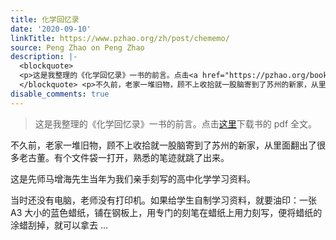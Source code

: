 ```yaml
---
title: 化学回忆录
date: '2020-09-10'
linkTitle: https://www.pzhao.org/zh/post/chememo/
source: Peng Zhao on Peng Zhao
description: |-
  <blockquote>
  <p>这是我整理的《化学回忆录》一书的前言。点击<a href="https://pzhao.org/book/chememo/chememo.pdf" target="_blank">这里</a>下载书的 pdf 全文。</p>
  </blockquote> <p>不久前，老家一堆旧物，顾不上收拾就一股脑寄到了苏州的新家，从里面翻出了很多老古董。有个文件袋一打开，熟悉的笔迹就跳了出来。</p> <p>这是先师马增海先生当年为我们亲手刻写的高中化学学习资料。</p> <p>当时还没有电脑，老师没有打印机。如果给学生自制学习资料，就要油印：一张 A3 大小的蓝色蜡纸，铺在钢板上，用专门的刻笔在蜡纸上用力刻写，便将蜡纸的涂蜡刮掉，就可以拿去 ...
disable_comments: true
---
```

<blockquote>
<p>这是我整理的《化学回忆录》一书的前言。点击<a href="https://pzhao.org/book/chememo/chememo.pdf" target="_blank">这里</a>下载书的 pdf 全文。</p>
</blockquote> <p>不久前，老家一堆旧物，顾不上收拾就一股脑寄到了苏州的新家，从里面翻出了很多老古董。有个文件袋一打开，熟悉的笔迹就跳了出来。</p> <p>这是先师马增海先生当年为我们亲手刻写的高中化学学习资料。</p> <p>当时还没有电脑，老师没有打印机。如果给学生自制学习资料，就要油印：一张 A3 大小的蓝色蜡纸，铺在钢板上，用专门的刻笔在蜡纸上用力刻写，便将蜡纸的涂蜡刮掉，就可以拿去 ...